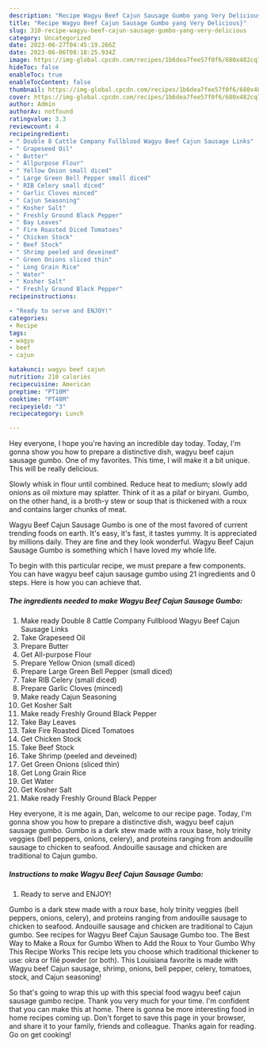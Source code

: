```yaml
---
description: "Recipe Wagyu Beef Cajun Sausage Gumbo yang Very Delicious}"
title: "Recipe Wagyu Beef Cajun Sausage Gumbo yang Very Delicious}"
slug: 310-recipe-wagyu-beef-cajun-sausage-gumbo-yang-very-delicious
category: Uncategorized
date: 2023-06-27T04:45:19.266Z
date: 2023-06-06T08:18:25.934Z
image: https://img-global.cpcdn.com/recipes/1b6dea7fee57f0f6/680x482cq70/wagyu-beef-cajun-sausage-gumbo-recipe-main-photo.jpg
hideToc: false
enableToc: true
enableTocContent: false
thumbnail: https://img-global.cpcdn.com/recipes/1b6dea7fee57f0f6/680x482cq70/wagyu-beef-cajun-sausage-gumbo-recipe-main-photo.jpg
cover: https://img-global.cpcdn.com/recipes/1b6dea7fee57f0f6/680x482cq70/wagyu-beef-cajun-sausage-gumbo-recipe-main-photo.jpg
author: Admin
authorAv: notfound
ratingvalue: 3.3
reviewcount: 4
recipeingredient:
- " Double 8 Cattle Company Fullblood Wagyu Beef Cajun Sausage Links"
- " Grapeseed Oil"
- " Butter"
- " Allpurpose Flour"
- " Yellow Onion small diced"
- " Large Green Bell Pepper small diced"
- " RIB Celery small diced"
- " Garlic Cloves minced"
- " Cajun Seasoning"
- " Kosher Salt"
- " Freshly Ground Black Pepper"
- " Bay Leaves"
- " Fire Roasted Diced Tomatoes"
- " Chicken Stock"
- " Beef Stock"
- " Shrimp peeled and deveined"
- " Green Onions sliced thin"
- " Long Grain Rice"
- " Water"
- " Kosher Salt"
- " Freshly Ground Black Pepper"
recipeinstructions:

- "Ready to serve and ENJOY!"
categories:
- Recipe
tags:
- wagyu
- beef
- cajun

katakunci: wagyu beef cajun 
nutrition: 210 calories
recipecuisine: American
preptime: "PT10M"
cooktime: "PT48M"
recipeyield: "3"
recipecategory: Lunch

---
```



Hey everyone, I hope you're having an incredible day today. Today, I'm gonna show you how to prepare a distinctive dish, wagyu beef cajun sausage gumbo. One of my favorites. This time, I will make it a bit unique. This will be really delicious.

Slowly whisk in flour until combined. Reduce heat to medium; slowly add onions as oil mixture may splatter. Think of it as a pilaf or biryani. Gumbo, on the other hand, is a broth-y stew or soup that is thickened with a roux and contains larger chunks of meat.

Wagyu Beef Cajun Sausage Gumbo is one of the most favored of current trending foods on earth. It's easy, it's fast, it tastes yummy. It is appreciated by millions daily. They are fine and they look wonderful. Wagyu Beef Cajun Sausage Gumbo is something which I have loved my whole life.


To begin with this particular recipe, we must prepare a few components. You can have wagyu beef cajun sausage gumbo using 21 ingredients and 0 steps. Here is how you can achieve that.

<!--inarticleads1-->

##### The ingredients needed to make Wagyu Beef Cajun Sausage Gumbo:

1. Make ready  Double 8 Cattle Company Fullblood Wagyu Beef Cajun Sausage Links
1. Take  Grapeseed Oil
1. Prepare  Butter
1. Get  All-purpose Flour
1. Prepare  Yellow Onion (small diced)
1. Prepare  Large Green Bell Pepper (small diced)
1. Take  RIB Celery (small diced)
1. Prepare  Garlic Cloves (minced)
1. Make ready  Cajun Seasoning
1. Get  Kosher Salt
1. Make ready  Freshly Ground Black Pepper
1. Take  Bay Leaves
1. Take  Fire Roasted Diced Tomatoes
1. Get  Chicken Stock
1. Take  Beef Stock
1. Take  Shrimp (peeled and deveined)
1. Get  Green Onions (sliced thin)
1. Get  Long Grain Rice
1. Get  Water
1. Get  Kosher Salt
1. Make ready  Freshly Ground Black Pepper


Hey everyone, it is me again, Dan, welcome to our recipe page. Today, I&#39;m gonna show you how to prepare a distinctive dish, wagyu beef cajun sausage gumbo. Gumbo is a dark stew made with a roux base, holy trinity veggies (bell peppers, onions, celery), and proteins ranging from andouille sausage to chicken to seafood. Andouille sausage and chicken are traditional to Cajun gumbo. 

<!--inarticleads2-->

##### Instructions to make Wagyu Beef Cajun Sausage Gumbo:


1. Ready to serve and ENJOY!

Gumbo is a dark stew made with a roux base, holy trinity veggies (bell peppers, onions, celery), and proteins ranging from andouille sausage to chicken to seafood. Andouille sausage and chicken are traditional to Cajun gumbo. See recipes for Wagyu Beef Cajun Sausage Gumbo too. The Best Way to Make a Roux for Gumbo When to Add the Roux to Your Gumbo Why This Recipe Works This recipe lets you choose which traditional thickener to use: okra or filé powder (or both). This Louisiana favorite is made with Wagyu beef Cajun sausage, shrimp, onions, bell pepper, celery, tomatoes, stock, and Cajun seasoning! 

So that's going to wrap this up with this special food wagyu beef cajun sausage gumbo recipe. Thank you very much for your time. I'm confident that you can make this at home. There is gonna be more interesting food in home recipes coming up. Don't forget to save this page in your browser, and share it to your family, friends and colleague. Thanks again for reading. Go on get cooking!
